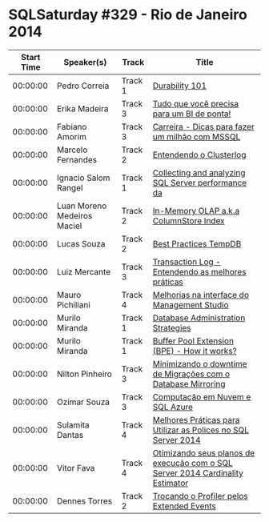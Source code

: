 # SQLSaturday #329 - Rio de Janeiro 2014
Start Time|Speaker(s)|Track|Title
---|---|---|---
00:00:00|Pedro Correia|Track 1|[Durability 101](11834.md)
00:00:00|Erika Madeira|Track 3|[Tudo que você precisa para um BI de ponta!](13932.md)
00:00:00|Fabiano Amorim|Track 3|[Carreira - Dicas para fazer um milhão com MSSQL](14168.md)
00:00:00|Marcelo Fernandes|Track 2|[Entendendo o Clusterlog](14245.md)
00:00:00|Ignacio Salom Rangel|Track 1|[Collecting and analyzing SQL Server performance da](15136.md)
00:00:00|Luan Moreno Medeiros Maciel|Track 2|[In-Memory OLAP a.k.a ColumnStore Index](19266.md)
00:00:00|Lucas Souza|Track 2|[Best Practices TempDB](19294.md)
00:00:00|Luiz Mercante|Track 3|[Transaction Log - Entendendo as melhores práticas](19303.md)
00:00:00|Mauro Pichiliani|Track 4|[Melhorias na interface do Management Studio](19883.md)
00:00:00|Murilo Miranda|Track 1|[Database Administration Strategies](21182.md)
00:00:00|Murilo Miranda|Track 1|[Buffer Pool Extension (BPE) - How it works?](21185.md)
00:00:00|Nilton Pinheiro|Track 3|[Minimizando o downtime de Migrações com o Database Mirroring](21457.md)
00:00:00|Ozimar Souza|Track 3|[Computação em Nuvem e SQL Azure](21611.md)
00:00:00|Sulamita Dantas|Track 4|[Melhores Práticas para Utilizar as Polices no SQL Server 2014](24241.md)
00:00:00|Vitor Fava|Track 4|[Otimizando seus planos de execução com o SQL Server 2014 Cardinality Estimator](27496.md)
00:00:00|Dennes Torres|Track 2|[Trocando o Profiler pelos Extended Events](34619.md)
